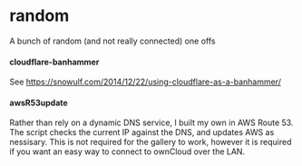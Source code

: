 random
========

A bunch of random (and not really connected) one offs

#### cloudflare-banhammer
See https://snowulf.com/2014/12/22/using-cloudflare-as-a-banhammer/

#### awsR53update
Rather than rely on a dynamic DNS service, I built my own in AWS Route 53. The
script checks the current IP against the DNS, and updates AWS as nessisary.
This is not required for the gallery to work, however it is required if you 
want an easy way to connect to ownCloud over the LAN.
